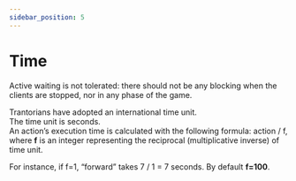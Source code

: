 ```yaml
---
sidebar_position: 5
---
```


# Time

Active waiting is not tolerated: there should not be any blocking when the clients are stopped,
nor in any phase of the game.

Trantorians have adopted an international time unit.  
The time unit is seconds.  
An action’s execution time is calculated with the following formula: action / f, where **f** is an integer representing the reciprocal (multiplicative inverse) of time unit.

For instance, if f=1, “forward” takes 7 / 1 = 7 seconds.
By default **f=100**.
